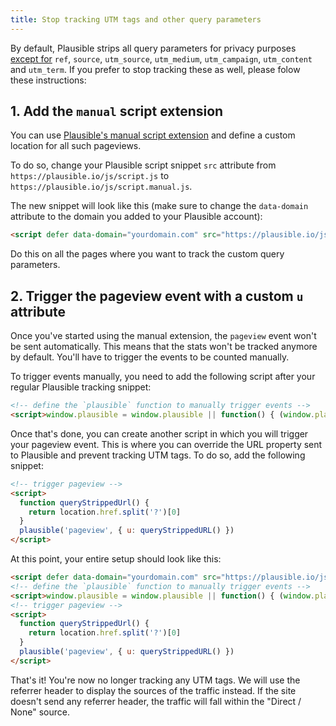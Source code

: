 ```yaml
---
title: Stop tracking UTM tags and other query parameters
---
```


By default, Plausible strips all query parameters for privacy purposes [except for](manual-link-tagging.md) `ref`, `source`, `utm_source`, `utm_medium`, `utm_campaign`, `utm_content` and `utm_term`. If you prefer to stop tracking these as well, please folow these instructions:

## 1. Add the `manual` script extension

You can use [Plausible's manual script extension](script-extensions.md#plausiblemanualjs) and define a custom location for all such pageviews. 

To do so, change your Plausible script snippet `src` attribute from `https://plausible.io/js/script.js` to `https://plausible.io/js/script.manual.js`.

The new snippet will look like this (make sure to change the `data-domain` attribute to the domain you added to your Plausible account):

```html
<script defer data-domain="yourdomain.com" src="https://plausible.io/js/script.manual.js"></script>
```
Do this on all the pages where you want to track the custom query parameters.

## 2. Trigger the pageview event with a custom `u` attribute

Once you've started using the manual extension, the `pageview` event won't be sent automatically. This means that the stats won't be tracked anymore by default. You'll have to trigger the events to be counted manually.

To trigger events manually, you need to add the following script after your regular Plausible tracking snippet:

```html
<!-- define the `plausible` function to manually trigger events -->
<script>window.plausible = window.plausible || function() { (window.plausible.q = window.plausible.q || []).push(arguments) }</script>
```

Once that's done, you can create another script in which you will trigger your pageview event. This is where you can override the URL property sent to Plausible and prevent tracking UTM tags. To do so, add the following snippet:

```html
<!-- trigger pageview -->
<script>
  function queryStrippedUrl() {
    return location.href.split('?')[0]
  }
  plausible('pageview', { u: queryStrippedURL() })
</script>
```

At this point, your entire setup should look like this:

```html
<script defer data-domain="yourdomain.com" src="https://plausible.io/js/script.manual.js"></script>
<!-- define the `plausible` function to manually trigger events -->
<script>window.plausible = window.plausible || function() { (window.plausible.q = window.plausible.q || []).push(arguments) }</script>
<!-- trigger pageview -->
<script>
  function queryStrippedUrl() {
    return location.href.split('?')[0]
  }
  plausible('pageview', { u: queryStrippedURL() })
</script>
```

That's it! You're now no longer tracking any UTM tags. We will use the referrer header to display the sources of the traffic instead. If the site doesn't send any referrer header, the traffic will fall within the "Direct / None" source.
